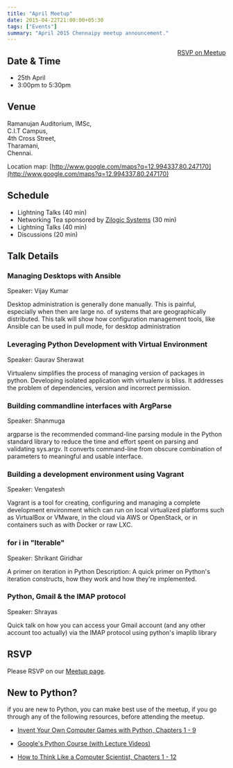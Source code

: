 ```yaml
---
title: "April Meetup"
date: 2015-04-22T21:00:00+05:30
tags: ["Events"]
summary: "April 2015 Chennaipy meetup announcement."
---
```


<a style="float:right;" class="pure-button"
href="http://www.meetup.com/Chennaipy/events/221774493/"><i class="fa
fa-check-square-o"></i> RSVP on Meetup</a>

## Date & Time

  * 25th April
  * 3:00pm to 5:30pm

## Venue

Ramanujan Auditorium, IMSc,  
C.I.T Campus,  
4th Cross Street,  
Tharamani,  
Chennai.  

Location map:
[http://www.google.com/maps?q=12.994337,80.247170](http://www.google.com/maps?q=12.994337,80.247170)

## Schedule

  * Lightning Talks (40 min)
  * Networking Tea sponsored by [Zilogic Systems](http://zilogic.com/) (30 min)
  * Lightning Talks (40 min)
  * Discussions (20 min)

## Talk Details

### Managing Desktops with Ansible

Speaker: Vijay Kumar

Desktop administration is generally done manually. This is painful,
especially when then are large no. of systems that are geographically
distributed. This talk will show how configuration management tools,
like Ansible can be used in pull mode, for desktop administration

### Leveraging Python Development with Virtual Environment

Speaker: Gaurav Sherawat

Virtualenv simplifies the process of managing version of packages in
python. Developing isolated application with virtualenv is bliss. It
addresses the problem of dependencies, version and incorrect
permission.

### Building commandline interfaces with ArgParse

Speaker: Shanmuga

argparse is the recommended command-line parsing module in the Python
standard library to reduce the time and effort spent on parsing and
validating sys.argv. It converts command-line from obscure combination
of parameters to meaningful and usable interface.

### Building a development environment using Vagrant

Speaker: Vengatesh

Vagrant is a tool for creating, configuring and managing a complete
development environment which can run on local virtualized platforms
such as VirtualBox or VMware, in the cloud via AWS or OpenStack, or in
containers such as with Docker or raw LXC.

### for i in "Iterable"

Speaker: Shrikant Giridhar

A primer on iteration in Python Description: A quick primer on
Python's iteration constructs, how they work and how they're
implemented.

### Python, Gmail & the IMAP protocol

Speaker: Shrayas

Quick talk on how you can access your Gmail account (and any other
account too actually) via the IMAP protocol using python's imaplib
library

## RSVP

Please RSVP on our [Meetup
page](http://www.meetup.com/Chennaipy/events/221774493/).

## New to Python?

if you are new to Python, you can make best use of the meetup, if you
go through any of the following resources, before attending the
meetup.

* [Invent Your Own Computer Games with Python, Chapters 1 - 9](
http://inventwithpython.com/chapters/)

* [Google's Python Course (with Lecture Videos)](
https://developers.google.com/edu/python/)

* [How to Think Like a Computer Scientist, Chapters 1 - 12](
http://www.greenteapress.com/thinkpython/)
